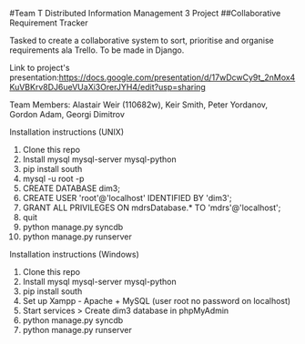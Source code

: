 #Team T Distributed Information Management 3 Project
##Collaborative Requirement Tracker

Tasked to create a collaborative system to sort, prioritise and organise requirements ala Trello. To be made in Django.


Link to project's presentation:https://docs.google.com/presentation/d/17wDcwCy9t_2nMox4KuVBKrv8DJ6ueVUaXi3OrerJYH4/edit?usp=sharing

Team Members: Alastair Weir (110682w), Keir Smith, Peter Yordanov, Gordon Adam, Georgi Dimitrov


Installation instructions (UNIX)

1. Clone this repo
2. Install mysql mysql-server mysql-python
3. pip install south
4. mysql -u root -p
5. CREATE DATABASE dim3;
6. CREATE USER 'root'@'localhost' IDENTIFIED BY 'dim3';
7. GRANT ALL PRIVILEGES ON mdrsDatabase.* TO 'mdrs'@'localhost';
8. quit
9. python manage.py syncdb
10. python manage.py runserver

Installation instructions (Windows)

1. Clone this repo
2. Install mysql mysql-server mysql-python
3. pip install south
4. Set up Xampp  - Apache + MySQL (user root no password on localhost)
5. Start services > Create dim3 database in phpMyAdmin
6. python manage.py syncdb
7. python manage.py runserver
